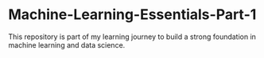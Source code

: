 # Machine-Learning-Essentials-Part-1
 This repository is part of my learning journey to build a strong foundation in machine learning and data science. 

